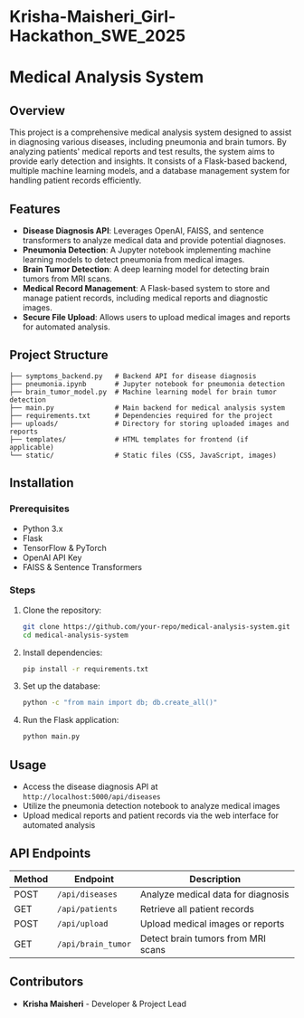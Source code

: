 # Krisha-Maisheri_Girl-Hackathon_SWE_2025

# Medical Analysis System

## Overview
This project is a comprehensive medical analysis system designed to assist in diagnosing various diseases, including pneumonia and brain tumors. By analyzing patients' medical reports and test results, the system aims to provide early detection and insights. It consists of a Flask-based backend, multiple machine learning models, and a database management system for handling patient records efficiently.

## Features
- **Disease Diagnosis API**: Leverages OpenAI, FAISS, and sentence transformers to analyze medical data and provide potential diagnoses.
- **Pneumonia Detection**: A Jupyter notebook implementing machine learning models to detect pneumonia from medical images.
- **Brain Tumor Detection**: A deep learning model for detecting brain tumors from MRI scans.
- **Medical Record Management**: A Flask-based system to store and manage patient records, including medical reports and diagnostic images.
- **Secure File Upload**: Allows users to upload medical images and reports for automated analysis.

## Project Structure
```
├── symptoms_backend.py   # Backend API for disease diagnosis
├── pneumonia.ipynb       # Jupyter notebook for pneumonia detection
├── brain_tumor_model.py  # Machine learning model for brain tumor detection
├── main.py               # Main backend for medical analysis system
├── requirements.txt      # Dependencies required for the project
├── uploads/              # Directory for storing uploaded images and reports
├── templates/            # HTML templates for frontend (if applicable)
└── static/               # Static files (CSS, JavaScript, images)
```

## Installation
### Prerequisites
- Python 3.x
- Flask
- TensorFlow & PyTorch
- OpenAI API Key
- FAISS & Sentence Transformers

### Steps
1. Clone the repository:
   ```sh
   git clone https://github.com/your-repo/medical-analysis-system.git
   cd medical-analysis-system
   ```
2. Install dependencies:
   ```sh
   pip install -r requirements.txt
   ```
3. Set up the database:
   ```sh
   python -c "from main import db; db.create_all()"
   ```
4. Run the Flask application:
   ```sh
   python main.py
   ```

## Usage
- Access the disease diagnosis API at `http://localhost:5000/api/diseases`
- Utilize the pneumonia detection notebook to analyze medical images
- Upload medical reports and patient records via the web interface for automated analysis

## API Endpoints
| Method | Endpoint               | Description                        |
|--------|------------------------|------------------------------------|
| POST   | `/api/diseases`        | Analyze medical data for diagnosis |
| GET    | `/api/patients`        | Retrieve all patient records      |
| POST   | `/api/upload`          | Upload medical images or reports  |
| GET    | `/api/brain_tumor`     | Detect brain tumors from MRI scans |

## Contributors
- **Krisha Maisheri** - Developer & Project Lead
